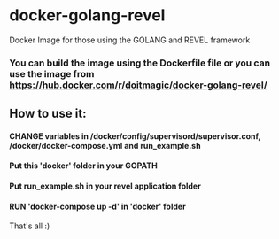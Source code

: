 # docker-golang-revel
Docker Image for those using the GOLANG and REVEL framework

### You can build the image using the Dockerfile file or you can use the image from https://hub.docker.com/r/doitmagic/docker-golang-revel/

## How to use it:
#### CHANGE variables in /docker/config/supervisord/supervisor.conf, /docker/docker-compose.yml and run_example.sh
#### Put this 'docker' folder in your GOPATH
#### Put run_example.sh in your revel application folder
#### RUN 'docker-compose up -d' in 'docker' folder

That's all :)
 

